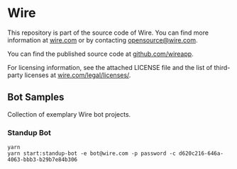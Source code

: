 # Wire

This repository is part of the source code of Wire. You can find more information at [wire.com](https://wire.com) or by contacting opensource@wire.com.

You can find the published source code at [github.com/wireapp](https://github.com/wireapp).

For licensing information, see the attached LICENSE file and the list of third-party licenses at [wire.com/legal/licenses/](https://wire.com/legal/licenses/).

## Bot Samples

Collection of exemplary Wire bot projects.

### Standup Bot

```
yarn
yarn start:standup-bot -e bot@wire.com -p password -c d620c216-646a-4063-bbb3-b29b7e84b306
```
